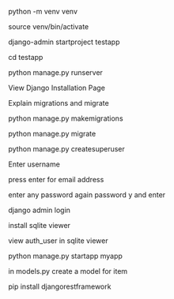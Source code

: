 python -m venv venv

source venv/bin/activate

django-admin startproject testapp

cd testapp

python manage.py runserver


View Django Installation Page

Explain migrations and migrate

python manage.py makemigrations

python manage.py migrate

python manage.py createsuperuser

Enter username

press enter for email address

enter any password
again password
y and enter


django admin login 


install sqlite viewer


view auth_user in sqlite viewer

python manage.py startapp myapp


in models.py create a model for item

pip install djangorestframework




